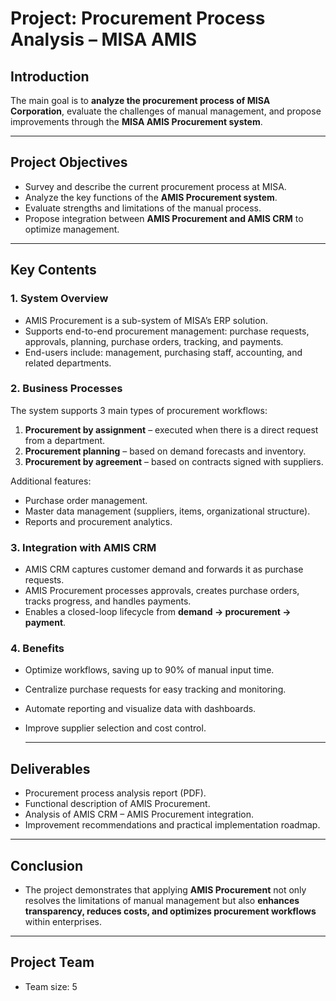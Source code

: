 
# Project: Procurement Process Analysis – MISA AMIS

## Introduction
The main goal is to **analyze the procurement process of MISA Corporation**, evaluate the challenges of manual management, and propose improvements through the **MISA AMIS Procurement system**.

---

## Project Objectives
- Survey and describe the current procurement process at MISA.  
- Analyze the key functions of the **AMIS Procurement system**.  
- Evaluate strengths and limitations of the manual process.  
- Propose integration between **AMIS Procurement and AMIS CRM** to optimize management.  

---

## Key Contents
### 1. System Overview
- AMIS Procurement is a sub-system of MISA’s ERP solution.  
- Supports end-to-end procurement management: purchase requests, approvals, planning, purchase orders, tracking, and payments.  
- End-users include: management, purchasing staff, accounting, and related departments.  

### 2. Business Processes
The system supports 3 main types of procurement workflows:
1. **Procurement by assignment** – executed when there is a direct request from a department.  
2. **Procurement planning** – based on demand forecasts and inventory.  
3. **Procurement by agreement** – based on contracts signed with suppliers.  

Additional features:
- Purchase order management.  
- Master data management (suppliers, items, organizational structure).  
- Reports and procurement analytics.  

### 3. Integration with AMIS CRM
- AMIS CRM captures customer demand and forwards it as purchase requests.  
- AMIS Procurement processes approvals, creates purchase orders, tracks progress, and handles payments.  
- Enables a closed-loop lifecycle from **demand → procurement → payment**.  

### 4. Benefits
- Optimize workflows, saving up to 90% of manual input time.  
- Centralize purchase requests for easy tracking and monitoring.  
- Automate reporting and visualize data with dashboards.  
- Improve supplier selection and cost control.  


  ---
## Deliverables
- Procurement process analysis report (PDF).  
- Functional description of AMIS Procurement.  
- Analysis of AMIS CRM – AMIS Procurement integration.  
- Improvement recommendations and practical implementation roadmap.  

---

## Conclusion
- The project demonstrates that applying **AMIS Procurement** not only resolves the limitations of manual management but also **enhances transparency, reduces costs, and optimizes procurement workflows** within enterprises.
---

## Project Team
- Team size: 5



